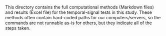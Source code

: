 This directory contains the full computational methods (Markdown files) and results (Excel file) for the temporal-signal tests in this study. These methods often contain hard-coded paths for our computers/servers, so the commands are not runnable as-is for others, but they indicate all of the steps taken.
